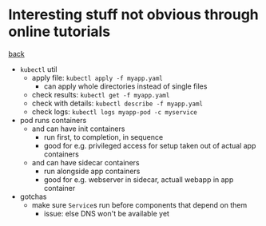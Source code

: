 # Interesting stuff not obvious through online tutorials

[back](README)

- `kubectl` util
  - apply file: `kubectl apply -f myapp.yaml`
    - can apply whole directories instead of single files
  - check results: `kubectl get -f myapp.yaml`
  - check with details: `kubectl describe -f myapp.yaml`
  - check logs: `kubectl logs myapp-pod -c myservice`
- pod runs containers
  - and can have init containers
    - run first, to completion, in sequence
    - good for e.g. privileged access for setup taken out of actual app containers
  - and can have sidecar containers
    - run alongside app containers
    - good for e.g. webserver in sidecar, actuall webapp in app container
- gotchas
  - make sure `Service`s run before components that depend on them
    - issue: else DNS won't be available yet
